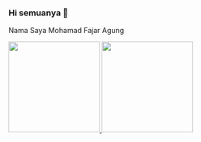 ### Hi semuanya 👋

Nama Saya Mohamad Fajar Agung

<p align="left">
<a href="https://github.com/MohTHeGreatDawn">
  <img height="180em" src="https://github-readme-stats-eight-theta.vercel.app/api?username=MohTheGreatDawn&show_icons=true&theme=algolia&include_all_commits=true&count_private=true"/>
  <img height="180em" src="https://github-readme-stats-eight-theta.vercel.app/api/top-langs/?username=MohTheGreatDawn&layout=compact&langs_count=8&theme=algolia"/>
</a>
</p>
